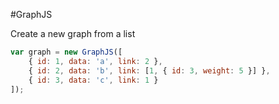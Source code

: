 #GraphJS

Create a new graph from a list
```javascript
var graph = new GraphJS([
    { id: 1, data: 'a', link: 2 },
    { id: 2, data: 'b', link: [1, { id: 3, weight: 5 }] },
    { id: 3, data: 'c', link: 1 }
]);
```